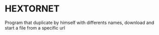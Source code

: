 # HEXTORNET

Program that duplicate by himself with differents names, download and start a file from a specific url
